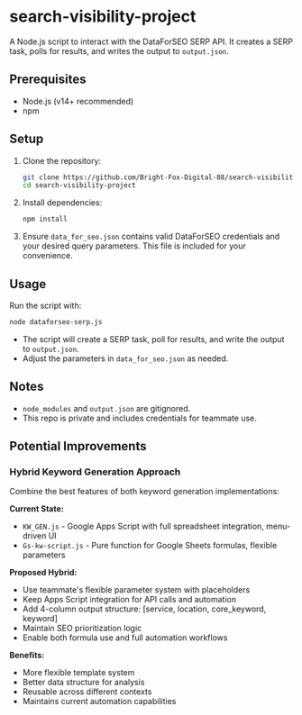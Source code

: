 # search-visibility-project

A Node.js script to interact with the DataForSEO SERP API. It creates a SERP task, polls for results, and writes the output to `output.json`.

## Prerequisites
- Node.js (v14+ recommended)
- npm

## Setup
1. Clone the repository:
   ```sh
   git clone https://github.com/Bright-Fox-Digital-88/search-visibility-project.git
   cd search-visibility-project
   ```
2. Install dependencies:
   ```sh
   npm install
   ```
3. Ensure `data_for_seo.json` contains valid DataForSEO credentials and your desired query parameters. This file is included for your convenience.

## Usage
Run the script with:
```sh
node dataforseo-serp.js
```

- The script will create a SERP task, poll for results, and write the output to `output.json`.
- Adjust the parameters in `data_for_seo.json` as needed.

## Notes
- `node_modules` and `output.json` are gitignored.
- This repo is private and includes credentials for teammate use.

## Potential Improvements

### Hybrid Keyword Generation Approach
Combine the best features of both keyword generation implementations:

**Current State:**
- `KW_GEN.js` - Google Apps Script with full spreadsheet integration, menu-driven UI
- `Gs-kw-script.js` - Pure function for Google Sheets formulas, flexible parameters

**Proposed Hybrid:**
- Use teammate's flexible parameter system with placeholders
- Keep Apps Script integration for API calls and automation
- Add 4-column output structure: [service, location, core_keyword, keyword]
- Maintain SEO prioritization logic
- Enable both formula use and full automation workflows

**Benefits:**
- More flexible template system
- Better data structure for analysis
- Reusable across different contexts
- Maintains current automation capabilities 